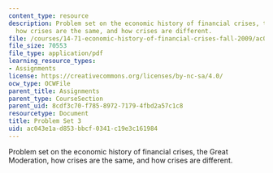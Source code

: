 ```yaml
---
content_type: resource
description: Problem set on the economic history of financial crises, the Great Moderation,
  how crises are the same, and how crises are different.
file: /courses/14-71-economic-history-of-financial-crises-fall-2009/ac043e1ad853bbcf0341c19e3c161984_MIT14_71F09_pset3.pdf
file_size: 70553
file_type: application/pdf
learning_resource_types:
- Assignments
license: https://creativecommons.org/licenses/by-nc-sa/4.0/
ocw_type: OCWFile
parent_title: Assignments
parent_type: CourseSection
parent_uid: 8cdf3c70-f785-8972-7179-4fbd2a57c1c8
resourcetype: Document
title: Problem Set 3
uid: ac043e1a-d853-bbcf-0341-c19e3c161984
---
```

Problem set on the economic history of financial crises, the Great Moderation, how crises are the same, and how crises are different.